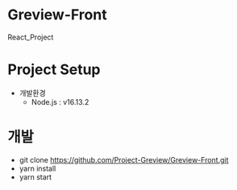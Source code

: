 # Greview-Front
React_Project


# Project Setup
- 개발환경
  - Node.js : v16.13.2

# 개발
- git clone https://github.com/Project-Greview/Greview-Front.git
- yarn install
- yarn start
